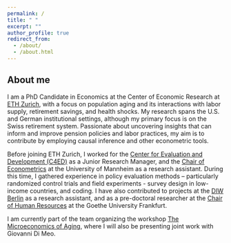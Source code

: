 ```yaml
---
permalink: /
title: " "
excerpt: ""
author_profile: true
redirect_from: 
  - /about/
  - /about.html
---
```


About me
------

I am a PhD Candidate in Economics at the Center of Economic Research at [ETH Zurich](https://irme.ethz.ch/), with a focus on population aging and its interactions with labor supply, retirement savings, and health shocks. My research spans the U.S. and German institutional settings, although my primary focus is on the Swiss retirement system. Passionate about uncovering insights that can inform and improve pension policies and labor practices, my aim is to contribute by employing causal inference and other econometric tools.

Before joining ETH Zurich, I worked for the [Center for Evaluation and Development (C4ED)](https://c4ed.org/) as a Junior Research Manager, and the [Chair of Econometrics](https://www.vwl.uni-mannheim.de/en/about/faculty-members/prof-dr-froelich/) at the University of Mannheim as a research assistant. During this time, I gathered experience in policy evaluation methods – particularly randomized control trials and field experiments - survey design in low-income countries, and coding. I have also contributed to projects at the [DIW Berlin](https://www.diw.de/en) as a research assistant, and as a pre-doctoral researcher at the [Chair of Human Resources](https://www.wiwi.uni-frankfurt.de/en/departments/mm/professuren/professur-friebel/team/prof-guido-friebel-phd.html) at the Goethe University Frankfurt. 

I am currently part of the team organizing the workshop [The Microeconomics of Aging](https://riskcenter.ethz.ch/events/workshops.html), where I will also be presenting joint work with Giovanni Di Meo. 
